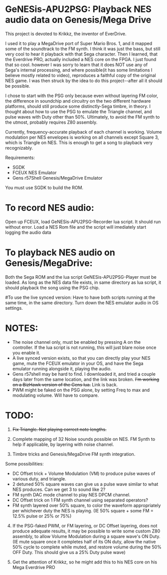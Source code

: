 # GeNESis-APU2PSG: Playback NES audio data on Genesis/Mega Drive

This project is devoted to Krikkz, the inventor of EverDrive.  

I used it to play a MegaDrive port of Super Mario Bros. 1, and it mapped some of the soundtrack to the FM synth. I think it was just the bass, but still very cool to hear it playback with that Sega character. Then I learned, that the Everdrive PRO, actually included a NES core on the FPGA. I just found that so cool. however I was sorry to learn that it does NOT use any of Sega's internal processing, and where possible(it has some limitations I believe mostly related to video), reproduces a faithful copy of the original NES game. I was then struck by the idea to do this project--after all it should be possible. 

I chose to start with the PSG only because even without layering FM color, the difference in soundchip and circuitry on the two different hardware platforms, should still produce some distinctly-Sega timbre, in theory. I thought about how to use the PSG to emulate the Triangle channel, and pulse waves with Duty other than 50%. Ultimately, to avoid the FM synth to the utmost, probably requires Z80 assembly.

Currently, frequency-accurate playback of each channel is working. Volume modulation per NES envelopes is working on all channels except Square 3, which is Triangle on NES.  This is enough to get a song to playback very recognizably.   


Requirements:
- SGDK
- FCEUX NES Emulator
- Gens r57Shell Genesis/MegaDrive Emulator

You must use SGDK to build the ROM.

# To record NES audio:
Open up FCEUX, load GeNESis-APU2PSG-Recorder lua script. It should run without error. 
Load a NES Rom file and the script will imediately start logging the audio data

# To playback NES audio on Genesis/MegaDrive:
Both the Sega ROM and the lua script GeNESis-APU2PSG-Player must be loaded. 
As long as the NES data file exists, in same directory as lua script, it should playback the song using the PSG chip.

#To use the live synced version:
Have to have both scripts running at the same time, in the same directory. Turn down the NES emulator audio in OS settings.


# NOTES:

- The noise channel only, must be enabled by pressing A on the controller. If the lua script is not running, this will just blare noise once you enable it.
- A live synced version exists, so that you can directly play your NES game, mute the FCEUX emulator in your OS, and have the Sega emulator running alongside it, playing the audio.
- Gens r57shell may be hard to find. I downloaded it, and tried a couple days later from the same location, and the link was broken.  <s>I'm working on a BizHawk version of the Gens lua.</s> Link is back.
- PWM might be faked on the PSG alone, by setting Freq to max and modulating volume. Will have to compare.

# TODO:
1. <s>Fix Triangle. Not playing correct note lengths.</s>
2. Complete mapping of 32 Noise sounds possible on NES. FM Synth to help if applicable, by layering with noise channel.

3. Timbre tricks and Genesis/MegaDrive FM synth integration.
   
  Some possibilities:
  
  - DC Offset trick + Volume Modulation (VM) to produce pulse waves of various duty, and triangle. 
  - 2 detuned 50% square waves can give us a pulse wave similar to what NES produces. Can we get 3 to sound like 2?
  - FM synth DAC mode channel to play NES DPCM channel.
  - DC Offset trick on 1 FM synth channel using separated operators?
  - FM synth layered over 50% square, to color the waveform appropriately per whichever duty the NES is playing.  (IE 50% square + some FM = 12.5% pulse or 25% or 75%)
      
4. If the PSG-faked PWM, or FM layering, or DC Offset layering, does not produce adequate results, it may be possible to write some custom Z80 assembly, to allow Volume Modulation during a square wave's ON Duty. (IE mute square once it completes half of its ON duty, allow the native 50% cycle to complete while muted, and restore volume during the 50% OFF Duty. This should give us a 25% Duty pulse wave)

5.  Get the attention of Krikkz, so he might add this to his NES core on his Mega Everdrive PRO
